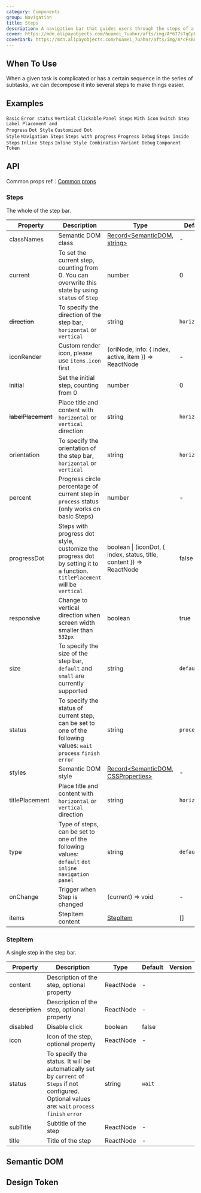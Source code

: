 ```yaml
---
category: Components
group: Navigation
title: Steps
description: A navigation bar that guides users through the steps of a task.
cover: https://mdn.alipayobjects.com/huamei_7uahnr/afts/img/A*677sTqCpE3wAAAAAAAAAAAAADrJ8AQ/original
coverDark: https://mdn.alipayobjects.com/huamei_7uahnr/afts/img/A*cFsBQLA0b7UAAAAAAAAAAAAADrJ8AQ/original
---
```


## When To Use

When a given task is complicated or has a certain sequence in the series of subtasks, we can decompose it into several steps to make things easier.

## Examples

<!-- prettier-ignore -->
<code src="./demo/simple.tsx">Basic</code>
<code src="./demo/error.tsx">Error status</code>
<code src="./demo/vertical.tsx">Vertical</code>
<code src="./demo/clickable.tsx">Clickable</code>
<code src="./demo/panel.tsx">Panel Steps</code>
<code src="./demo/icon.tsx">With icon</code>
<code src="./demo/step-next.tsx" debug>Switch Step</code>
<code src="./demo/label-placement.tsx">Label Placement and Progress</code>
<code src="./demo/progress-dot.tsx">Dot Style</code>
<code src="./demo/customized-progress-dot.tsx" debug>Customized Dot Style</code>
<code src="./demo/nav.tsx">Navigation Steps</code>
<code src="./demo/progress.tsx" debug>Steps with progress</code>
<code src="./demo/progress-debug.tsx" debug>Progress Debug</code>
<code src="./demo/steps-in-steps.tsx" debug>Steps inside Steps</code>
<code src="./demo/inline.tsx">Inline Steps</code>
<code src="./demo/inline-variant.tsx">Inline Style Combination</code>
<code src="./demo/variant-debug.tsx" debug>Variant Debug</code>
<code src="./demo/component-token.tsx" debug>Component Token</code>

## API

Common props ref：[Common props](/docs/react/common-props)

### Steps

The whole of the step bar.

| Property | Description | Type | Default | Version |
| --- | --- | --- | --- | --- |
| classNames | Semantic DOM class | [Record<SemanticDOM, string>](#semantic-dom) | - |  |
| current | To set the current step, counting from 0. You can overwrite this state by using `status` of `Step` | number | 0 |  |
| ~~direction~~ | To specify the direction of the step bar, `horizontal` or `vertical` | string | `horizontal` |  |
| iconRender | Custom render icon, please use `items.icon` first | (oriNode, info: { index, active, item }) => ReactNode | - |  |
| initial | Set the initial step, counting from 0 | number | 0 |  |
| ~~labelPlacement~~ | Place title and content with `horizontal` or `vertical` direction | string | `horizontal` |  |
| orientation | To specify the orientation of the step bar, `horizontal` or `vertical` | string | `horizontal` |  |
| percent | Progress circle percentage of current step in `process` status (only works on basic Steps) | number | - | 4.5.0 |
| progressDot | Steps with progress dot style, customize the progress dot by setting it to a function. `titlePlacement` will be `vertical` | boolean \| (iconDot, { index, status, title, content }) => ReactNode | false |  |
| responsive | Change to vertical direction when screen width smaller than `532px` | boolean | true |  |
| size | To specify the size of the step bar, `default` and `small` are currently supported | string | `default` |  |
| status | To specify the status of current step, can be set to one of the following values: `wait` `process` `finish` `error` | string | `process` |  |
| styles | Semantic DOM style | [Record<SemanticDOM, CSSProperties>](#semantic-dom) | - |  |
| titlePlacement | Place title and content with `horizontal` or `vertical` direction | string | `horizontal` |  |
| type | Type of steps, can be set to one of the following values: `default` `dot` `inline` `navigation` `panel` | string | `default` |  |
| onChange | Trigger when Step is changed | (current) => void | - |  |
| items | StepItem content | [StepItem](#stepitem) | [] | 4.24.0 |

### StepItem

A single step in the step bar.

| Property | Description | Type | Default | Version |
| --- | --- | --- | --- | --- |
| content | Description of the step, optional property | ReactNode | - |  |
| ~~description~~ | Description of the step, optional property | ReactNode | - |  |
| disabled | Disable click | boolean | false |  |
| icon | Icon of the step, optional property | ReactNode | - |  |
| status | To specify the status. It will be automatically set by `current` of `Steps` if not configured. Optional values are: `wait` `process` `finish` `error` | string | `wait` |  |
| subTitle | Subtitle of the step | ReactNode | - |  |
| title | Title of the step | ReactNode | - |  |

## Semantic DOM

<code src="./demo/_semantic.tsx" simplify="true"></code>

## Design Token

<ComponentTokenTable component="Steps"></ComponentTokenTable>

